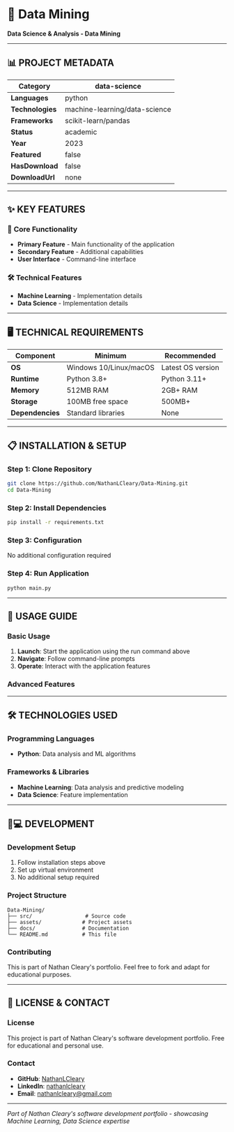 # 🎯 Data Mining

**Data Science & Analysis - Data Mining**

---

## 📊 **PROJECT METADATA**

| **Category** | data-science |
|--------------|------------------|
| **Languages** | python |
| **Technologies** | machine-learning/data-science |
| **Frameworks** | scikit-learn/pandas |
| **Status** | academic |
| **Year** | 2023 |
| **Featured** | false |
| **HasDownload** | false |
| **DownloadUrl** | none |

---

## ✨ **KEY FEATURES**

### 🚀 **Core Functionality**
- **Primary Feature** - Main functionality of the application
- **Secondary Feature** - Additional capabilities
- **User Interface** - Command-line interface

### 🛠️ **Technical Features**
- **Machine Learning** - Implementation details
- **Data Science** - Implementation details

---

## 🖥️ **TECHNICAL REQUIREMENTS**

| Component | Minimum | Recommended |
|-----------|---------|-------------|
| **OS** | Windows 10/Linux/macOS | Latest OS version |
| **Runtime** | Python 3.8+ | Python 3.11+ |
| **Memory** | 512MB RAM | 2GB+ RAM |
| **Storage** | 100MB free space | 500MB+ |
| **Dependencies** | Standard libraries | None |

---

## 📋 **INSTALLATION & SETUP**

### **Step 1: Clone Repository**
```bash
git clone https://github.com/NathanLCleary/Data-Mining.git
cd Data-Mining
```

### **Step 2: Install Dependencies**
```bash
pip install -r requirements.txt
```

### **Step 3: Configuration**
No additional configuration required

### **Step 4: Run Application**
```bash
python main.py
```

---

## 🎯 **USAGE GUIDE**

### **Basic Usage**
1. **Launch**: Start the application using the run command above
2. **Navigate**: Follow command-line prompts
3. **Operate**: Interact with the application features

### **Advanced Features**




---

## 🛠️ **TECHNOLOGIES USED**

### **Programming Languages**
- **Python**: Data analysis and ML algorithms

### **Frameworks & Libraries**
- **Machine Learning**: Data analysis and predictive modeling
- **Data Science**: Feature implementation

---

## 👨💻 **DEVELOPMENT**

### **Development Setup**
1. Follow installation steps above
2. Set up virtual environment
3. No additional setup required

### **Project Structure**
```
Data-Mining/
├── src/                 # Source code
├── assets/             # Project assets
├── docs/               # Documentation
└── README.md           # This file
```

### **Contributing**
This is part of Nathan Cleary's portfolio. Feel free to fork and adapt for educational purposes.

---

## 📄 **LICENSE & CONTACT**

### **License**
This project is part of Nathan Cleary's software development portfolio. Free for educational and personal use.

### **Contact**
- **GitHub**: [NathanLCleary](https://github.com/NathanLCleary)
- **LinkedIn**: [nathanlcleary](https://www.linkedin.com/in/nathanlcleary/)
- **Email**: nathanlcleary@gmail.com

---

*Part of Nathan Cleary's software development portfolio - showcasing Machine Learning, Data Science expertise*